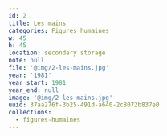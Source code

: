 ```yaml
---
id: 2
title: Les mains
categories: Figures humaines
w: 45
h: 45
location: secondary storage
note: null
file: '@img/2-les-mains.jpg'
year: '1981'
year_start: 1981
year_end: null
image: '@img/2-les-mains.jpg'
uuid: 37aa276f-3b25-491d-a640-2c8072b837e0
collections:
  - figures-humaines
---
```


